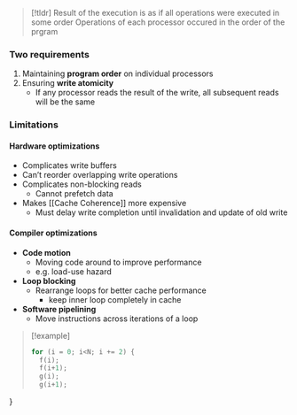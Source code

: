
> [!tldr] Result of the execution is as if all operations were executed in some order
> Operations of each processor occured in the order of the prgram

### Two requirements
1. Maintaining **program order** on individual processors
2. Ensuring **write atomicity**
	* If any processor reads the result of the write, all subsequent reads will be the same

### Limitations
#### Hardware optimizations
* Complicates write buffers
* Can’t reorder overlapping write operations
* Complicates non-blocking reads
	* Cannot prefetch data
* Makes [[Cache Coherence]] more expensive
	* Must delay write completion until invalidation and update of old write
#### Compiler optimizations
* **Code motion**
	* Moving code around to improve performance
	* e.g. load-use hazard
* **Loop blocking**
	* Rearrange loops for better cache performance
		* keep inner loop completely in cache
* **Software pipelining**
	* Move instructions across iterations of a loop

> [!example] 
> ```c
> for (i = 0; i<N; i += 2) {
>   f(i);
>   f(i+1);
>   g(i);
>   g(i+1);
}
> ```
